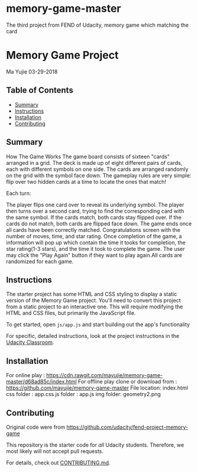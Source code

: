# memory-game-master
The third project from FEND of Udacity, memory game which matching the card
# Memory Game Project
Ma Yujie 03-29-2018
## Table of Contents
* [Summary](#Summary)
* [Instructions](#instructions)
* [Installation](#Installation)
* [Contributing](#contributing)

## Summary
How The Game Works
The game board consists of sixteen "cards" arranged in a grid. The deck is made up of eight different pairs of cards, each with different symbols on one side. The cards are arranged randomly on the grid with the symbol face down. The gameplay rules are very simple: flip over two hidden cards at a time to locate the ones that match!

Each turn:

The player flips one card over to reveal its underlying symbol.
The player then turns over a second card, trying to find the corresponding card with the same symbol.
If the cards match, both cards stay flipped over.
If the cards do not match, both cards are flipped face down.
The game ends once all cards have been correctly matched.
Congratulations screen with the number of moves, time, and star rating.
Once completion of the game, a information will pop up which contain the time it tooks for completion, the star rating(1-3 stars), and the time it took to complete the game. 
The user may click the "Play Again" button if they want to play again.All cards are randomized for each game.
## Instructions

The starter project has some HTML and CSS styling to display a static version of the Memory Game project. You'll need to convert this project from a static project to an interactive one. This will require modifying the HTML and CSS files, but primarily the JavaScript file.

To get started, open `js/app.js` and start building out the app's functionality

For specific, detailed instructions, look at the project instructions in the [Udacity Classroom](https://classroom.udacity.com/me).

## Installation
For online play : https://cdn.rawgit.com/mayujie/memory-game-master/d68ad85c/index.html
For offline play clone or download from : https://github.com/mayujie/memory-game-master
File location:
index.html
css folder :	app.css
js folder :		app.js
img folder:		geometry2.png

## Contributing
Original code were from https://github.com/udacity/fend-project-memory-game

This repository is the starter code for _all_ Udacity students. Therefore, we most likely will not accept pull requests.

For details, check out [CONTRIBUTING.md](CONTRIBUTING.md).
